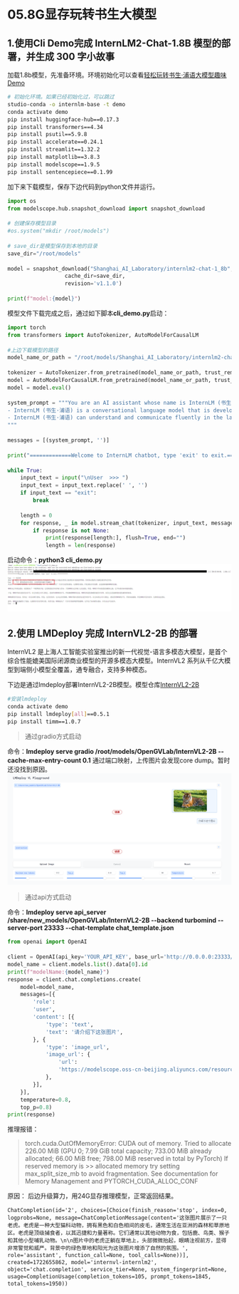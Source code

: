# 05.8G显存玩转书生大模型

## 1.使用Cli Demo完成 InternLM2-Chat-1.8B 模型的部署，并生成 300 字小故事

加载1.8b模型，先准备环境。环境初始化可以查看[轻松玩转书生·浦语大模型趣味 Demo](https://github.com/InternLM/tutorial/blob/camp1/helloworld/hello_world.md)
```bash
# 初始化环境。如果已经初始化过，可以跳过
studio-conda -o internlm-base -t demo
conda activate demo
pip install huggingface-hub==0.17.3
pip install transformers==4.34 
pip install psutil==5.9.8
pip install accelerate==0.24.1
pip install streamlit==1.32.2 
pip install matplotlib==3.8.3 
pip install modelscope==1.9.5
pip install sentencepiece==0.1.99
```

加下来下载模型，保存下边代码到python文件并运行。
```python
import os
from modelscope.hub.snapshot_download import snapshot_download

# 创建保存模型目录
#os.system("mkdir /root/models")

# save_dir是模型保存到本地的目录
save_dir="/root/models"

model = snapshot_download("Shanghai_AI_Laboratory/internlm2-chat-1_8b", 
                  cache_dir=save_dir, 
                  revision='v1.1.0')

print(f"model:{model}")
```

模型文件下载完成之后，通过如下脚本**cli_demo.py**启动：
```python
import torch
from transformers import AutoTokenizer, AutoModelForCausalLM

#上边下载模型的路径
model_name_or_path = "/root/models/Shanghai_AI_Laboratory/internlm2-chat-1_8b"

tokenizer = AutoTokenizer.from_pretrained(model_name_or_path, trust_remote_code=True, device_map='cuda:0')
model = AutoModelForCausalLM.from_pretrained(model_name_or_path, trust_remote_code=True, torch_dtype=torch.bfloat16, device_map='cuda:0')
model = model.eval()

system_prompt = """You are an AI assistant whose name is InternLM (书生·浦语).
- InternLM (书生·浦语) is a conversational language model that is developed by Shanghai AI Laboratory (上海人工智能实验室). It is designed to be helpful, honest, and harmless.
- InternLM (书生·浦语) can understand and communicate fluently in the language chosen by the user such as English and 中文.
"""

messages = [(system_prompt, '')]

print("=============Welcome to InternLM chatbot, type 'exit' to exit.=============")

while True:
    input_text = input("\nUser  >>> ")
    input_text = input_text.replace(' ', '')
    if input_text == "exit":
        break

    length = 0
    for response, _ in model.stream_chat(tokenizer, input_text, messages):
        if response is not None:
            print(response[length:], flush=True, end="")
            length = len(response)
```

启动命令：**python3 cli_demo.py**
![](../images/23-04-01.png)

## 2.使用 LMDeploy 完成 InternVL2-2B 的部署
InternVL2 是上海人工智能实验室推出的新一代视觉-语言多模态大模型，是首个综合性能媲美国际闭源商业模型的开源多模态大模型。InternVL2 系列从千亿大模型到端侧小模型全覆盖，通专融合，支持多种模态。

下边是通过lmdeploy部署InternVL2-2B模型。模型仓库[InternVL2-2B](https://www.modelscope.cn/models/OpenGVLab/InternVL2-2B)
```bash
#安装lmdeploy
conda activate demo
pip install lmdeploy[all]==0.5.1
pip install timm==1.0.7
```
> 通过gradio方式启动

命令：**lmdeploy serve gradio /root/models/OpenGVLab/InternVL2-2B --cache-max-entry-count 0.1**
通过端口映射，上传图片会发现core dump。暂时还没找到原因。
![](../images/23-04-02.png)

> 通过api方式启动

命令：**lmdeploy serve api_server /share/new_models/OpenGVLab/InternVL2-2B --backend turbomind --server-port 23333 --chat-template chat_template.json**
```python
from openai import OpenAI

client = OpenAI(api_key='YOUR_API_KEY', base_url='http://0.0.0.0:23333/v1')
model_name = client.models.list().data[0].id
print(f"modelName:{model_name}")
response = client.chat.completions.create(
    model=model_name,
    messages=[{
        'role':
        'user',
        'content': [{
            'type': 'text',
            'text': '请介绍下这张图片',
        }, {
            'type': 'image_url',
            'image_url': {
                'url':
                'https://modelscope.oss-cn-beijing.aliyuncs.com/resource/tiger.jpeg',
            },
        }],
    }],
    temperature=0.8,
    top_p=0.8)
print(response)
```
推理报错：
> torch.cuda.OutOfMemoryError: CUDA out of memory. Tried to allocate 226.00 MiB (GPU 0; 7.99 GiB total capacity; 733.00 MiB already allocated; 66.00 MiB free; 798.00 MiB reserved in total by PyTorch) If reserved memory is >> allocated memory try setting max_split_size_mb to avoid fragmentation.  See documentation for Memory Management and PYTORCH_CUDA_ALLOC_CONF

原因：
后边升级算力，用24G显存推理模型，正常返回结果。
```
ChatCompletion(id='2', choices=[Choice(finish_reason='stop', index=0, logprobs=None, message=ChatCompletionMessage(content='这张图片展示了一只老虎。老虎是一种大型猫科动物，拥有黑色和白色相间的皮毛，通常生活在亚洲的森林和草原地区。老虎是顶级捕食者，以其迅捷和力量著称。它们通常以其他动物为食，包括鹿、鸟类、猴子和其他小型哺乳动物。\n\n图片中的老虎正躺在草地上，头部微微抬起，眼睛注视前方，显得非常警觉和威严。背景中的绿色草地和阳光为这张图片增添了自然的氛围。', role='assistant', function_call=None, tool_calls=None))], created=1722655862, model='internvl-internlm2', object='chat.completion', service_tier=None, system_fingerprint=None, usage=CompletionUsage(completion_tokens=105, prompt_tokens=1845, total_tokens=1950))
```

<br><br>
<Vssue :title="$title" />

